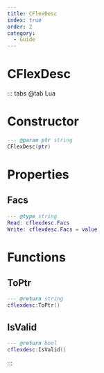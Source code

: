 ```yaml
---
title: CFlexDesc
index: true
order: 2
category:
  - Guide
---
```


# CFlexDesc

::: tabs
@tab Lua
# Constructor
```lua
--- @param ptr string
CFlexDesc(ptr)
```
# Properties
## Facs 
```lua
--- @type string
Read: cflexdesc.Facs
Write: cflexdesc.Facs = value
```
# Functions
## ToPtr
```lua
--- @return string
cflexdesc:ToPtr()
```
## IsValid
```lua
--- @return bool
cflexdesc:IsValid()
```

:::